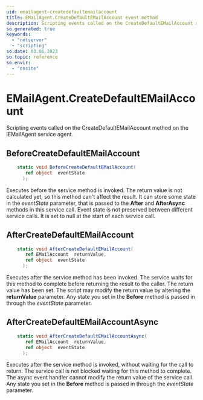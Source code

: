 ```yaml
---
uid: emailagent-createdefaultemailaccount
title: EMailAgent.CreateDefaultEMailAccount event method
description: Scripting events called on the CreateDefaultEMailAccount method on the EMailAgent service agent.
so.generated: true
keywords:
  - "netserver"
  - "scripting"
so.date: 03.01.2023
so.topic: reference
so.envir:
  - "onsite"
---
```

# EMailAgent.CreateDefaultEMailAccount

Scripting events called on the <see cref='M:SuperOffice.CRM.Services.IEMailAgent.CreateDefaultEMailAccount'>CreateDefaultEMailAccount</see> method on the <see cref='IEMailAgent'>IEMailAgent</see>  service agent.

## BeforeCreateDefaultEMailAccount
```cs
    static void BeforeCreateDefaultEMailAccount(
       ref object  eventState
      );
```
Executes before the service method is invoked.
The return value is not calculated yet, so this method can't affect the result.
It can store some state in the *eventState* parameter, that is passed to the **After** and **AfterAsync** methods in this service call.
Event state is not preserved between different service calls. It is set to null at the start of each service call.
## AfterCreateDefaultEMailAccount
```cs
    static void AfterCreateDefaultEMailAccount(
       ref EMailAccount  returnValue,
       ref object  eventState
      );
```
Executes after the service method has been invoked. The service waits for this method to complete before returning the result to the caller.
The return value has been set. The script may modify the return value by altering the **returnValue** parameter.
Any state you set in the **Before** method is passed in through the *eventState* parameter.
## AfterCreateDefaultEMailAccountAsync
```cs
    static void AfterCreateDefaultEMailAccountAsync(
       ref EMailAccount  returnValue,
       ref object  eventState
      );
```
Executes after the service method is invoked, without waiting for the call to return.
The service call is not blocked waiting for this method to complete.
The async event handler cannot modify the return value of the service call.
Any state you set in the **Before** method is passed in through the *eventState* parameter.

